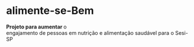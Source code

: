 # alimente-se-Bem
<b>Projeto para aumentar </b> o </br>engajamento de pessoas em nutrição e alimentação saudável para o Sesi-SP 
